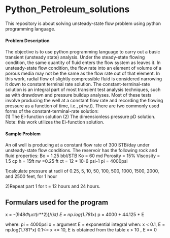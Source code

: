 # Python_Petroleum_solutions
This repository is about solving unsteady-state flow problem using python programming language.


#### Problem Description

The objective is to use python programming language to carry out a basic transient (unsteady state) analysis. Under the steady-state flowing condition, the same quantity of fluid enters the flow system as leaves it. In unsteady-state flow condition, the flow rate into an element of volume of a porous media may not be the same as the flow rate out of that element. In this work, radial flow of slightly compressible fluid is considered narrowing it down to constant terminal rate solution.
The constant-terminal-rate solution is an integral part of most transient test analysis techniques, such as with drawdown and pressure buildup analyses. Most of these tests involve producing the well at a constant flow rate and recording the flowing pressure as a function of time, i.e., p(rw,t). There are two commonly used forms of the constant-terminal-rate solution:  
     (1) The Ei-function solution 
     (2) The dimensionless pressure pD solution.
Note: this work utilizes the Ei-function solution.


#### Sample Problem

An oil well is producing at a constant flow rate of 300 STB/day under unsteady-state flow conditions. The reservoir has the following rock and fluid properties: 
Bo = 1.25 bbl/STB
Ko = 60 md
Porosity = 15%
Viscosity = 1.5 cp
h = 15ft
rw =0.25 ft
ct = 12 * 10-6 psi-1
pi = 4000psi

1)calculate pressure at radii of 0.25, 5, 10, 50, 100, 500, 1000, 1500, 2000, and 2500 feet, for 1 hour

2)Repeat part 1 for t = 12 hours and 24 hours.


## Formulars used for the program

x = -(948*Φ*μ*ct*(r**2))/(k*t)
E = np.log(1.781*x)
p = 4000 + 44.125 * E

where:
    pi = 4000psi
    x = argument
    E = exponential integral
when: 
    x < 0.1, E = np.log(1.781*x)
    0.1<= x <= 10, E is obtained from the table
    x > 10 , E == 0
    
     

